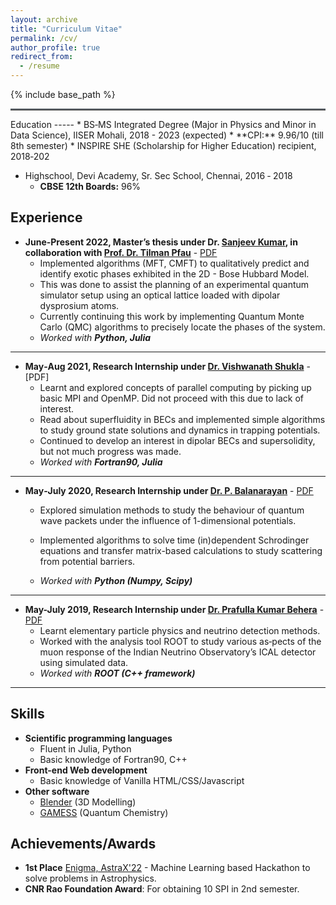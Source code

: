 ```yaml
---
layout: archive
title: "Curriculum Vitae"
permalink: /cv/
author_profile: true
redirect_from:
  - /resume
---
```


{% include base_path %}
<hr style="text-align:left;margin-left:0;border-top:2px solid #6b7278"> 
Education
-----
* BS‐MS Integrated Degree (Major in Physics and Minor in Data Science), IISER Mohali, 2018 - 2023 (expected)
    * **CPI:** 9.96/10 (till 8th semester)
    * INSPIRE SHE (Scholarship for Higher Education) recipient, 2018‑202

* Highschool, Devi Academy, Sr. Sec School, Chennai, 2016 ‐ 2018 
    * **CBSE 12th Boards:** 96%

Experience
-----
* **June-Present 2022, Master’s thesis under Dr. [Sanjeev Kumar](https://www.iisermohali.ac.in/awards-recognitions/dps/dr-sanjeev-kumar), in collaboration with [Prof. Dr. Tilman Pfau](https://www.pi5.uni-stuttgart.de/institute/team/)** - [PDF](http://20akshay00.github.io/files/summer2022.pdf)
  * Implemented algorithms (MFT, CMFT) to qualitatively predict and identify exotic phases exhibited in the 2D - Bose Hubbard Model.
  * This was done to assist the planning of an experimental quantum simulator setup using an optical lattice loaded with dipolar dysprosium atoms. 
  * Currently continuing this work by implementing Quantum Monte Carlo (QMC) algorithms to precisely locate the phases of the system.
  * *Worked with **Python, Julia***

---

* **May‐Aug 2021, Research Internship under [Dr. Vishwanath Shukla](https://vishwanathshukla.in/)** - [PDF]
  * Learnt and explored concepts of parallel computing by picking up basic MPI and OpenMP. Did not proceed with this due to lack of interest. 
  * Read about superfluidity in BECs and implemented simple algorithms to study ground state solutions and dynamics in trapping potentials. 
  * Continued to develop an interest in dipolar BECs and supersolidity, but not much progress was made.
  * *Worked with **Fortran90, Julia***

---

* **May‐July 2020, Research Internship under [Dr. P. Balanarayan](https://www.iisermohali.ac.in/faculty/dcs/balanarayan)** - [PDF](http://20akshay00.github.io/files/summer2020.pdf)
  * Explored simulation methods to study the behaviour of quantum wave packets under the influence of 1-dimensional potentials.
  * Implemented algorithms to solve time (in)dependent Schrodinger equations and transfer matrix-based calculations to study scattering from potential barriers.

  * *Worked with **Python (Numpy, Scipy)***

---

* **May-July 2019, Research Internship under [Dr. Prafulla Kumar Behera](https://physics.iitm.ac.in/behera)** - [PDF](http://20akshay00.github.io/files/summer2019.pdf)
  * Learnt elementary particle physics and neutrino detection methods.
  * Worked with the analysis tool ROOT to study various as‐pects of the muon response of the Indian Neutrino Observatory’s ICAL detector using simulated data.
  * *Worked with **ROOT (C++ framework)***

---

Skills
-----
* **Scientific programming languages**
  * Fluent in Julia, Python
  * Basic knowledge of Fortran90, C++
* **Front-end Web development**
  * Basic knowledge of Vanilla HTML/CSS/Javascript
* **Other software**
  * [Blender](https://www.blender.org/) (3D Modelling)
  * [GAMESS](https://www.msg.chem.iastate.edu/gamess/) (Quantum Chemistry)

Achievements/Awards
-----
* **1st Place** [Enigma, AstraX'22](https://astrax.in/) - Machine Learning based Hackathon to solve problems in Astrophysics.
* **CNR Rao Foundation Award**: For obtaining 10 SPI in 2nd semester.

<!-- Talks
======
  <ul>{% for post in site.talks %}
    {% include archive-single-talk-cv.html %}
  {% endfor %}</ul> -->
<!-- 
Publications
======
  <ul>{% for post in site.publications %}
    {% include archive-single-cv.html %}
  {% endfor %}</ul>
   -->

<!--   
Teaching
======
  <ul>{% for post in site.teaching %}
    {% include archive-single-cv.html %}
  {% endfor %}</ul>
  
<!-- Service and leadership
======
* Currently signed in to 43 different slack teams -->
